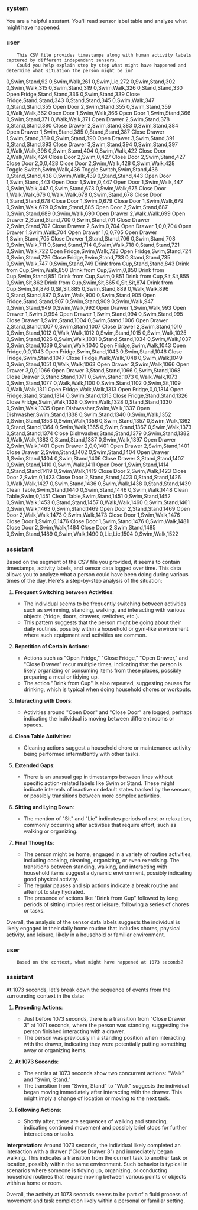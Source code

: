 ### system
You are a helpful assstant. You'll read sensor label table and analyze what might have happened.
### user

        This CSV file provides timestamps along with human activity labels captured by different independent sensors.
        Could you help explain step by step what might have happened and determine what situation the person might be in?
    
0,Swim,Stand,92
0,Swim,Walk,261
0,Swim,Lie,272
0,Swim,Stand,302
0,Swim,Walk,315
0,Swim,Stand,319
0,Swim,Walk,326
0,Stand,Stand,330
Open Fridge,Stand,Stand,336
0,Swim,Stand,339
Close Fridge,Stand,Stand,343
0,Stand,Stand,345
0,Swim,Walk,347
0,Stand,Stand,355
Open Door 2,Swim,Stand,355
0,Swim,Stand,359
0,Walk,Walk,362
Open Door 1,Swim,Walk,366
Open Door 1,Swim,Stand,366
0,Swim,Stand,371
0,Walk,Walk,371
Open Drawer 2,Swim,Stand,378
0,Stand,Stand,380
Close Drawer 2,Swim,Stand,383
0,Swim,Stand,384
Open Drawer 1,Swim,Stand,385
0,Stand,Stand,387
Close Drawer 1,Swim,Stand,389
0,Swim,Stand,390
Open Drawer 3,Swim,Stand,391
0,Stand,Stand,393
Close Drawer 3,Swim,Stand,394
0,Swim,Stand,397
0,Walk,Walk,398
0,Swim,Stand,404
0,Swim,Walk,422
Close Door 2,Walk,Walk,424
Close Door 2,Swim,0,427
Close Door 2,Swim,Stand,427
Close Door 2,0,0,428
Close Door 2,Swim,Walk,428
0,Swim,Walk,428
Toggle Switch,Swim,Walk,436
Toggle Switch,Swim,Stand,436
0,Stand,Stand,438
0,Swim,Walk,439
0,Stand,Stand,443
Open Door 1,Swim,Stand,443
Open Door 1,Swim,0,447
Open Door 1,Swim,Walk,447
0,Swim,Walk,447
0,Swim,Stand,673
0,Swim,Walk,675
Close Door 1,Walk,Walk,676
0,Walk,Walk,678
0,Swim,Stand,678
Close Door 1,Stand,Stand,678
Close Door 1,Swim,0,679
Close Door 1,Swim,Walk,679
0,Swim,Walk,679
0,Swim,Stand,685
Open Door 2,Swim,Stand,687
0,Swim,Stand,689
0,Swim,Walk,690
Open Drawer 2,Walk,Walk,699
Open Drawer 2,Stand,Stand,700
0,Swim,Stand,701
Close Drawer 2,Swim,Stand,702
Close Drawer 2,Swim,0,704
Open Drawer 1,0,0,704
Open Drawer 1,Swim,Walk,704
Open Drawer 1,0,0,705
Open Drawer 1,Swim,Stand,705
Close Drawer 1,Stand,Stand,706
0,Swim,Stand,708
0,Swim,Walk,711
0,Stand,Stand,714
0,Swim,Walk,718
0,Stand,Stand,721
0,Swim,Walk,722
Open Fridge,Swim,Walk,723
Open Fridge,Swim,Stand,724
0,Swim,Stand,726
Close Fridge,Swim,Stand,733
0,Stand,Stand,735
0,Swim,Walk,747
0,Swim,Stand,749
Drink from Cup,Stand,Stand,843
Drink from Cup,Swim,Walk,850
Drink from Cup,Swim,0,850
Drink from Cup,Swim,Stand,851
Drink from Cup,Swim,0,851
Drink from Cup,Sit,Sit,855
0,Swim,Sit,862
Drink from Cup,Swim,Sit,865
0,Sit,Sit,874
Drink from Cup,Swim,Sit,876
0,Sit,Sit,885
0,Swim,Stand,889
0,Walk,Walk,896
0,Stand,Stand,897
0,Swim,Walk,900
0,Swim,Stand,905
Open Fridge,Stand,Stand,907
0,Swim,Stand,909
0,Swim,Walk,947
0,Swim,Stand,949
0,Swim,Walk,992
Open Drawer 1,Swim,Walk,993
Open Drawer 1,Swim,0,994
Open Drawer 1,Swim,Stand,994
0,Swim,Stand,995
Close Drawer 1,Swim,Stand,1004
0,Swim,Stand,1006
Open Drawer 2,Stand,Stand,1007
0,Swim,Stand,1007
Close Drawer 2,Swim,Stand,1010
0,Swim,Stand,1012
0,Walk,Walk,1012
0,Swim,Stand,1015
0,Swim,Walk,1025
0,Swim,Stand,1026
0,Swim,Walk,1031
0,Stand,Stand,1034
0,Swim,Walk,1037
0,Swim,Stand,1039
0,Swim,Walk,1040
Open Fridge,Swim,Walk,1043
Open Fridge,0,0,1043
Open Fridge,Swim,Stand,1043
0,Swim,Stand,1046
Close Fridge,Swim,Stand,1047
Close Fridge,Walk,Walk,1048
0,Swim,Walk,1049
0,Swim,Stand,1051
0,Walk,Walk,1063
Open Drawer 3,Swim,Walk,1066
Open Drawer 3,0,0,1066
Open Drawer 3,Stand,Stand,1066
0,Swim,Stand,1068
Close Drawer 3,Stand,Stand,1071
0,Swim,Stand,1073
0,Walk,Walk,1073
0,Swim,Stand,1077
0,Walk,Walk,1100
0,Swim,Stand,1102
0,Swim,Sit,1109
0,Walk,Walk,1311
Open Fridge,Walk,Walk,1313
Open Fridge,0,0,1314
Open Fridge,Stand,Stand,1314
0,Swim,Stand,1315
Close Fridge,Stand,Stand,1326
Close Fridge,Swim,Walk,1328
0,Swim,Walk,1328
0,Stand,Stand,1330
0,Swim,Walk,1335
Open Dishwasher,Swim,Walk,1337
Open Dishwasher,Swim,Stand,1338
0,Swim,Stand,1340
0,Swim,Walk,1352
0,Swim,Stand,1353
0,Swim,Walk,1356
0,Swim,Stand,1357
0,Swim,Walk,1362
0,Stand,Stand,1364
0,Swim,Walk,1365
0,Swim,Stand,1367
0,Swim,Walk,1373
0,Stand,Stand,1374
Close Dishwasher,Stand,Stand,1379
0,Swim,Stand,1382
0,Walk,Walk,1383
0,Stand,Stand,1387
0,Swim,Walk,1397
Open Drawer 2,Swim,Walk,1401
Open Drawer 2,0,0,1401
Open Drawer 2,Swim,Stand,1401
Close Drawer 2,Swim,Stand,1402
0,Swim,Stand,1404
Open Drawer 3,Swim,Stand,1404
0,Swim,Stand,1406
Close Drawer 3,Stand,Stand,1407
0,Swim,Stand,1410
0,Swim,Walk,1411
Open Door 1,Swim,Stand,1414
0,Stand,Stand,1419
0,Swim,Walk,1419
Close Door 2,Swim,Walk,1423
Close Door 2,Swim,0,1423
Close Door 2,Stand,Stand,1423
0,Stand,Stand,1426
0,Walk,Walk,1427
0,Swim,Stand,1436
0,Swim,Walk,1438
0,Stand,Stand,1439
Clean Table,Swim,Stand,1440
0,Swim,Stand,1446
0,Swim,Walk,1448
Clean Table,Swim,0,1451
Clean Table,Swim,Stand,1451
0,Swim,Stand,1452
0,Swim,Walk,1453
0,Stand,Stand,1457
0,Walk,Walk,1460
0,Swim,Stand,1461
0,Swim,Walk,1463
0,Swim,Stand,1469
Open Door 2,Stand,Stand,1469
Open Door 2,Walk,Walk,1473
0,Swim,Walk,1473
Close Door 1,Swim,Walk,1476
Close Door 1,Swim,0,1476
Close Door 1,Swim,Stand,1476
0,Swim,Walk,1481
Close Door 2,Swim,Walk,1484
Close Door 2,Swim,Stand,1485
0,Swim,Stand,1489
0,Swim,Walk,1490
0,Lie,Lie,1504
0,Swim,Walk,1522

### assistant
Based on the segment of the CSV file you provided, it seems to contain timestamps, activity labels, and sensor data logged over time. This data allows you to analyze what a person could have been doing during various times of the day. Here's a step-by-step analysis of the situation:

1. **Frequent Switching between Activities**:
   - The individual seems to be frequently switching between activities such as swimming, standing, walking, and interacting with various objects (fridge, doors, drawers, switches, etc.).
   - This pattern suggests that the person might be going about their daily routines, possibly within a household or gym-like environment where such equipment and activities are common.

2. **Repetition of Certain Actions**:
   - Actions such as "Open Fridge," "Close Fridge," "Open Drawer," and "Close Drawer" recur multiple times, indicating that the person is likely organizing or consuming items from these places, possibly preparing a meal or tidying up.
   - The action "Drink from Cup" is also repeated, suggesting pauses for drinking, which is typical when doing household chores or workouts.

3. **Interacting with Doors**:
   - Activities around "Open Door" and "Close Door" are logged, perhaps indicating the individual is moving between different rooms or spaces.

4. **Clean Table Activities**:
   - Cleaning actions suggest a household chore or maintenance activity being performed intermittently with other tasks.

5. **Extended Gaps**:
   - There is an unusual gap in timestamps between lines without specific action-related labels like Swim or Stand. These might indicate intervals of inactive or default states tracked by the sensors, or possibly transitions between more complex activities.

6. **Sitting and Lying Down**:
   - The mention of "Sit" and "Lie" indicates periods of rest or relaxation, commonly occurring after activities that require effort, such as walking or organizing.

7. **Final Thoughts**:
   - The person might be home, engaged in a variety of routine activities, including cooking, cleaning, organizing, or even exercising. The transitions between standing, walking, and interacting with household items suggest a dynamic environment, possibly indicating good physical activity.
   - The regular pauses and sip actions indicate a break routine and attempt to stay hydrated.
   - The presence of actions like "Drink from Cup" followed by long periods of sitting implies rest or leisure, following a series of chores or tasks.

Overall, the analysis of the sensor data labels suggests the individual is likely engaged in their daily home routine that includes chores, physical activity, and leisure, likely in a household or familiar environment.
### user

        Based on the context, what might have happened at 1073 seconds?
    
### assistant
At 1073 seconds, let's break down the sequence of events from the surrounding context in the data:

1. **Preceding Actions**:
   - Just before 1073 seconds, there is a transition from "Close Drawer 3" at 1071 seconds, where the person was standing, suggesting the person finished interacting with a drawer.
   - The person was previously in a standing position when interacting with the drawer, indicating they were potentially putting something away or organizing items.

2. **At 1073 Seconds**:
   - The entries at 1073 seconds show two concurrent actions: "Walk" and "Swim, Stand."
   - The transition from "Swim, Stand" to "Walk" suggests the individual began moving immediately after interacting with the drawer. This might imply a change of location or moving to the next task.

3. **Following Actions**:
   - Shortly after, there are sequences of walking and standing, indicating continued movement and possibly brief stops for further interactions or tasks.

**Interpretation**:
Around 1073 seconds, the individual likely completed an interaction with a drawer ("Close Drawer 3") and immediately began walking. This indicates a transition from the current task to another task or location, possibly within the same environment. Such behavior is typical in scenarios where someone is tidying up, organizing, or conducting household routines that require moving between various points or objects within a home or room.

Overall, the activity at 1073 seconds seems to be part of a fluid process of movement and task completion likely within a personal or familiar setting.
